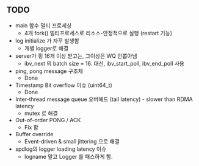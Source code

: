 ## TODO

- main 함수 멀티 프로세싱
    - 4개 fork() 멀티프로세스로 리소스-안정적으로 실행 (restart 기능)
- log initialize 가 자꾸 발생함
    - 개별 logger로 해결
- server가 핑 16개 이상 받고는, 그이상은 WQ 안뽑아냄
    - ibv_next 의 batch size = 16. 대신, ibv_start_poll, ibv_end_poll 사용
- ping, pong message 구조체
    - Done
- Timestamp Bit overflow 이슈 (uint64_t)
    - Done
- Inter-thread message queue 오버헤드 (tail latency) - slower than RDMA latency
    - mutex 로 해결
- Out-of-order PONG / ACK
    - Fix 함
- Buffer override
    - Event-driven & small jittering 으로 해결
- spdlog의 logger loading latency 이슈
    - logname 말고 Logger 를 패스하게 함.